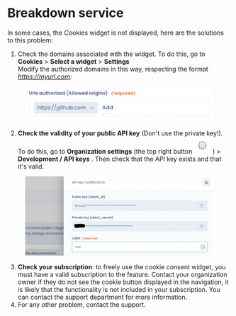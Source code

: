 # Breakdown service

In some cases, the Cookies widget is not displayed, here are the solutions to this problem:&#x20;

1. Check the domains associated with the widget. To do this, go to **Cookies** > **Select a widget** > **Settings**\
   Modify the authorized domains in this way, respecting the format _https://myurl.com:_

<figure><img src="../../.gitbook/assets/Capture d’écran 2023-02-28 à 15.55.41.png" alt=""><figcaption></figcaption></figure>

2. **Check the validity of your public API key** (Don't use the private key!). To do this, go to **Organization settings** (the top right button![](<../../.gitbook/assets/image (246).png>)) > **Development / API keys** . Then check that the API key exists and that it's valid.

<figure><img src="../../.gitbook/assets/Capture d’écran 2023-02-28 à 15.59.46.png" alt=""><figcaption></figcaption></figure>

3. **Check your subscription**: to freely use the cookie consent widget, you must have a valid subscription to the feature. Contact your organization owner if they do not see the cookie button displayed in the navigation, it is likely that the functionality is not included in your subscription. You can contact the support department for more information.
4. For any other problem, contact the support.
